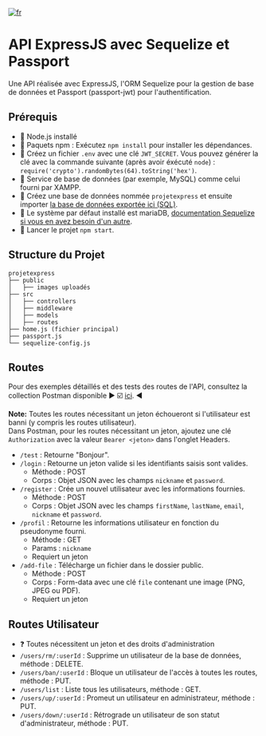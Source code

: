 [![fr](https://img.shields.io/badge/Language-EN-blue.svg)](https://github.com/Maxime41/projetexpress/blob/main/README.md)

# API ExpressJS avec Sequelize et Passport

Une API réalisée avec ExpressJS, l'ORM Sequelize pour la gestion de base de données et Passport (passport-jwt) pour l'authentification.

## Prérequis

- :small_blue_diamond: Node.js installé
- :small_blue_diamond: Paquets npm : Exécutez `npm install` pour installer les dépendances.
- :small_blue_diamond: Créez un fichier `.env` avec une clé `JWT_SECRET`. Vous pouvez générer la clé avec la commande suivante (après avoir éxécuté `node`) : `require('crypto').randomBytes(64).toString('hex')`.
- :small_blue_diamond: Service de base de données (par exemple, MySQL) comme celui fourni par XAMPP.
- :small_blue_diamond: Créez une base de données nommée `projetexpress` et ensuite importer [la base de données exportée ici (SQL)](https://github.com/Maxime41/projetexpress/blob/main/projetexpress.sql).
- :small_blue_diamond: Le système par défaut installé est mariaDB, [documentation Sequelize si vous en avez besoin d'un autre](https://sequelize.org/docs/v6/getting-started/).
- :small_blue_diamond: Lancer le projet `npm start`.

## Structure du Projet

```
projetexpress
├── public
│   ├── images uploadés
├── src
│   ├── controllers
│   ├── middleware
│   ├── models
│   ├── routes
├── home.js (fichier principal)
├── passport.js
└── sequelize-config.js
```

## Routes

Pour des exemples détaillés et des tests des routes de l'API, consultez la collection Postman disponible :arrow_forward: :ballot_box_with_check: [ici](https://documenter.getpostman.com/view/33186430/2sA2rFTLdN). :arrow_backward:

**Note:** Toutes les routes nécessitant un jeton échoueront si l'utilisateur est banni (y compris les routes utilisateur).  
Dans Postman, pour les routes nécessitant un jeton, ajoutez une clé `Authorization` avec la valeur `Bearer <jeton>` dans l'onglet Headers.

- `/test` : Retourne "Bonjour".
- `/login` : Retourne un jeton valide si les identifiants saisis sont valides.
  - Méthode : POST
  - Corps : Objet JSON avec les champs `nickname` et `password`.
- `/register` : Crée un nouvel utilisateur avec les informations fournies.
  - Méthode : POST
  - Corps : Objet JSON avec les champs `firstName`, `lastName`, `email`, `nickname` et `password`.
- `/profil` : Retourne les informations utilisateur en fonction du pseudonyme fourni.
  - Méthode : GET
  - Params : `nickname`
  - Requiert un jeton
- `/add-file` : Télécharge un fichier dans le dossier public.
  - Méthode : POST
  - Corps : Form-data avec une clé `file` contenant une image (PNG, JPEG ou PDF).
  - Requiert un jeton

## Routes Utilisateur

- :question: Toutes nécessitent un jeton et des droits d'administration
- `/users/rm/:userId` : Supprime un utilisateur de la base de données, méthode : DELETE.
- `/users/ban/:userId` : Bloque un utilisateur de l'accès à toutes les routes, méthode : PUT.
- `/users/list` : Liste tous les utilisateurs, méthode : GET.
- `/users/up/:userId` : Promeut un utilisateur en administrateur, méthode : PUT.
- `/users/down/:userId` : Rétrograde un utilisateur de son statut d'administrateur, méthode : PUT.
